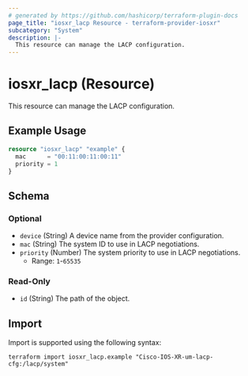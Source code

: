 ```yaml
---
# generated by https://github.com/hashicorp/terraform-plugin-docs
page_title: "iosxr_lacp Resource - terraform-provider-iosxr"
subcategory: "System"
description: |-
  This resource can manage the LACP configuration.
---
```


# iosxr_lacp (Resource)

This resource can manage the LACP configuration.

## Example Usage

```terraform
resource "iosxr_lacp" "example" {
  mac      = "00:11:00:11:00:11"
  priority = 1
}
```

<!-- schema generated by tfplugindocs -->
## Schema

### Optional

- `device` (String) A device name from the provider configuration.
- `mac` (String) The system ID to use in LACP negotiations.
- `priority` (Number) The system priority to use in LACP negotiations.
  - Range: `1`-`65535`

### Read-Only

- `id` (String) The path of the object.

## Import

Import is supported using the following syntax:

```shell
terraform import iosxr_lacp.example "Cisco-IOS-XR-um-lacp-cfg:/lacp/system"
```
